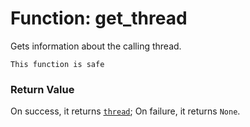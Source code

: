 # Function: get_thread

Gets information about the calling thread.

```admonish success title=""
This function is safe
```

### Return Value
On success, it returns [`thread`](./objects-thread.md); On failure, it returns `None`.
